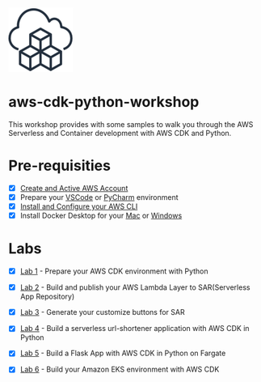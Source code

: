 ![](https://raw.githubusercontent.com/aws/aws-cdk/master/logo/default-128-dark.png)
# aws-cdk-python-workshop

This workshop provides with some samples to walk you through the AWS Serverless and Container development with AWS CDK and Python. 

# Pre-requisities
- [x] [Create and Active AWS Account](https://aws.amazon.com/cn/premiumsupport/knowledge-center/create-and-activate-aws-account/?nc1=h_ls)
- [x] Prepare your [VSCode](https://code.visualstudio.com/) or [PyCharm](https://www.jetbrains.com/pycharm/) environment
- [x] [Install and Configure your AWS CLI](https://docs.aws.amazon.com/zh_cn/cli/latest/userguide/cli-chap-install.html)
- [x] Install Docker Desktop for your [Mac](https://docs.docker.com/docker-for-mac/) or [Windows](https://docs.docker.com/docker-for-windows/)

# Labs

- [x] [Lab 1](./Lab1) - Prepare your AWS CDK environment with Python
- [x] [Lab 2](./Lab2) - Build and publish your AWS Lambda Layer to SAR(Serverless App Repository)
- [x] [Lab 3](./Lab3) - Generate your customize buttons for SAR
- [x] [Lab 4](./Lab4) - Build a serverless url-shortener application with AWS CDK in Python
- [x] [Lab 5](./Lab5) - Build a Flask App with AWS CDK in Python on Fargate
- [x] [Lab 6](./Lab6) - Build your Amazon EKS environment with AWS CDK

